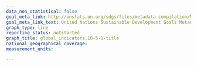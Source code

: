 ```yaml
---
data_non_statistical: false
goal_meta_link: http://unstats.un.org/sdgs/files/metadata-compilation/Metadata-Goal-10.pdf
goal_meta_link_text: United Nations Sustainable Development Goals Metadata (pdf 564kB)
graph_type: line
reporting_status: notstarted
graph_title: global_indicators.10-5-1-title
national_geographical_coverage: 
measurement_units: 

---
```

